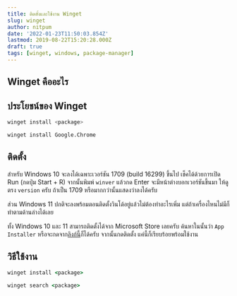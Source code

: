 ```yaml
---
title: ติดตั้งและใช้งาน Winget
slug: winget
author: nitpum
date: '2022-01-23T11:50:03.854Z'
lastmod: 2019-08-22T15:20:28.000Z
draft: true
tags: [winget, windows, package-manager]
---
```


## Winget คืออะไร

## ประโยชน์ของ Winget

```bash
winget install <package>

winget install Google.Chrome
```

## ติดตั้ง

สำหรับ Windows 10 จะลงได้เฉพาะเวอร์ชัน 1709 (build 16299) ขึ้นไป เช็คได้ด้วยการเปิด Run (กดปุ่ม Start + R) จากนั้นพิมพ์ `winver` แล้วกด Enter จะมีหน้าต่างบอกเวอร์ชันขึ้นมา ให้ดูตรง `version` ครับ ถ้าเป็น 1709 หรือมากกว่านั้นแสดงว่าลงได้ครับ

ส่วน Windows 11 ปกติจะลงพร้อมตอนติดตั้งวินโด้อยู่แล้วไม่ต้องทำอะไรเพิ่ม แต่ถ้าเครื่องไหนไม่มีก็ทำตามด้านล่างได้เลย

ทั้ง Windows 10 และ 11 สามารถติดตั้งได้จาก Microsoft Store เลยครับ ค้นหาในนั้นว่า `App Installer` หรือจะกดจาก[ลิงก์นี้](https://www.microsoft.com/en-us/p/app-installer/9nblggh4nns1)ก็ได้ครับ จากนั้นกดติดตั้ง แค่นี้ก็เรียบร้อยพร้อมใช้งาน

## วิธีใช้งาน

```bat
winget install <package> 
```

```bat
winget search <package>
```